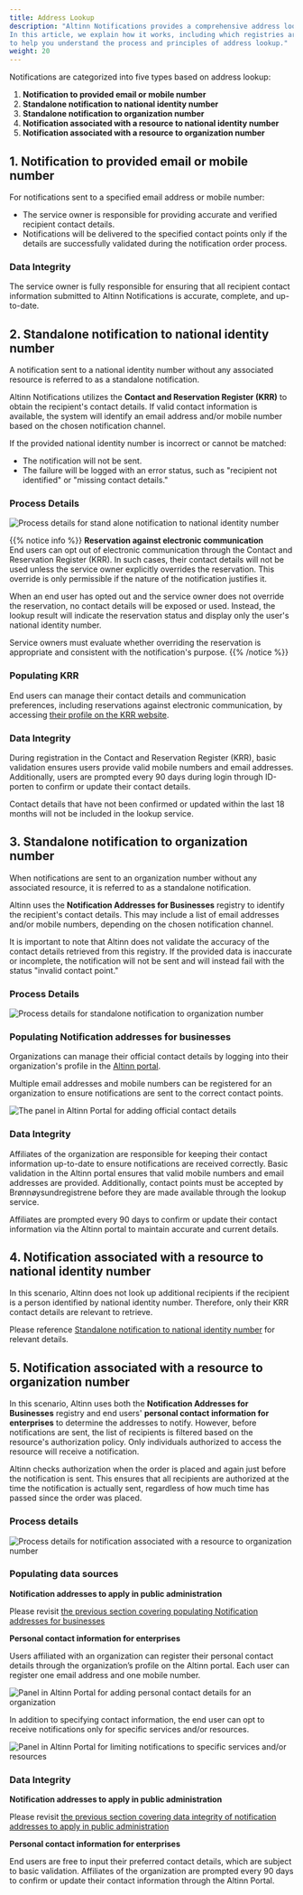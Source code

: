 ```yaml
---
title: Address Lookup
description: "Altinn Notifications provides a comprehensive address lookup service.
In this article, we explain how it works, including which registries are used in different scenarios,
to help you understand the process and principles of address lookup."
weight: 20
---
```



Notifications are categorized into five types based on address lookup:
1. **Notification to provided email or mobile number**
2. **Standalone notification to national identity number**
3. **Standalone notification to organization number**
4. **Notification associated with a resource to national identity number**
5. **Notification associated with a resource to organization number**

## 1. Notification to provided email or mobile number

For notifications sent to a specified email address or mobile number:
- The service owner is responsible for providing accurate and verified recipient contact details.
- Notifications will be delivered to the specified contact points only if the details are successfully validated during the notification order process.

### Data Integrity
The service owner is fully responsible for ensuring that all recipient contact information submitted to Altinn Notifications is accurate, complete, and up-to-date.

## 2. Standalone notification to national identity number

A notification sent to a national identity number without any associated resource is referred to as a standalone notification.

Altinn Notifications utilizes the **Contact and Reservation Register (KRR)** to obtain the recipient's contact details.
If valid contact information is available, the system will identify an email address and/or mobile number based on the chosen notification channel.

If the provided national identity number is incorrect or cannot be matched:
- The notification will not be sent.
- The failure will be logged with an error status, such as "recipient not identified" or "missing contact details."

### Process Details
![Process details for stand alone notification to national identity number](person-no-resource-flow.drawio.svg)

{{% notice info %}}
**Reservation against electronic communication**  
End users can opt out of electronic communication through the Contact and Reservation Register (KRR).
In such cases, their contact details will not be used unless the service owner explicitly overrides the reservation.
This override is only permissible if the nature of the notification justifies it.

When an end user has opted out and the service owner does not override the reservation, no contact details will be exposed or used.
Instead, the lookup result will indicate the reservation status and display only the user's national identity number.

Service owners must evaluate whether overriding the reservation is appropriate and consistent with the notification's purpose.
{{% /notice %}}

### Populating KRR

End users can manage their contact details and communication preferences, 
including reservations against electronic communication,
by accessing [their profile on the KRR website](https://minprofil.kontaktregisteret.no/).

### Data Integrity

During registration in the Contact and Reservation Register (KRR),
basic validation ensures users provide valid mobile numbers and email addresses.
Additionally, users are prompted every 90 days during login through ID-porten to confirm or update their contact details.

Contact details that have not been confirmed or updated within the last 18 months will not be included in the lookup service.

## 3. Standalone notification to organization number

When notifications are sent to an organization number without any associated resource, it is referred to as a standalone notification.

Altinn uses the **Notification Addresses for Businesses** registry to identify the recipient's contact details.
This may include a list of email addresses and/or mobile numbers, depending on the chosen notification channel.

It is important to note that Altinn does not validate the accuracy of the contact details retrieved from this registry.
If the provided data is inaccurate or incomplete, the notification will not be sent and will instead fail with the status "invalid contact point."

### Process Details
![Process details for standalone notification to organization number](org-no-resource-flow.drawio.svg)

### Populating Notification addresses for businesses
Organizations can manage their official contact details by logging into their organization's profile in the [Altinn portal](https://www.altinn.no).

Multiple email addresses and mobile numbers can be registered for an organization to ensure notifications are sent to the correct contact points.

![The panel in Altinn Portal for adding official contact details](official-address-panel-portal.PNG "Panel in Altinn Portal for adding official contact details")

### Data Integrity
Affiliates of the organization are responsible for keeping their contact information up-to-date to ensure notifications are received correctly.
Basic validation in the Altinn portal ensures that valid mobile numbers and email addresses are provided.
Additionally, contact points must be accepted by Brønnøysundregistrene before they are made available through the lookup service.

Affiliates are prompted every 90 days to confirm or update their contact information via the Altinn portal to maintain accurate and current details.

## 4. Notification associated with a resource to national identity number
In this scenario, Altinn does not look up additional recipients if the recipient is a person identified by 
national identity number. 
Therefore, only their KRR contact details are relevant to retrieve.

Please reference [Standalone notification to national identity number](#2-standalone-notification-to-national-identity-number)
for relevant details.

## 5. Notification associated with a resource to organization number
In this scenario, Altinn uses both the **Notification Addresses for Businesses** registry
and end users' **personal contact information for enterprises** to determine the addresses to notify.
However, before notifications are sent, the list of recipients is filtered based on the resource's authorization policy.
Only individuals authorized to access the resource will receive a notification.

Altinn checks authorization when the order is placed and again just before the notification is sent.
This ensures that all recipients are authorized at the time the notification is actually sent,
regardless of how much time has passed since the order was placed.

### Process details
![Process details for notification associated with a resource to organization number](org-with-resource-flow.drawio.svg)

### Populating data sources
__Notification addresses to apply in public administration__

Please revisit [the previous section covering populating Notification addresses for businesses](#populating-notification-addresses-for-businesses)

__Personal contact information for enterprises__

Users affiliated with an organization can register their personal contact details through
the organization’s profile on the Altinn portal. Each user can register one email address and one mobile number.

![Panel in Altinn Portal for adding personal contact details for an organization](user-registered-org-address-panel-portal.PNG "Panel in Altinn Portal for adding personal contact details for an organization")

In addition to specifying contact information, the end user can opt to
receive notifications only for specific services and/or resources.

![Panel in Altinn Portal for limiting notifications to specific services and/or resources](user-registered-service-spec.PNG "Panel in Altinn Portal for limiting notifications to specific services and/or resources")

### Data Integrity

__Notification addresses to apply in public administration__

Please revisit [the previous section covering data integrity of notification addresses to apply in public administration](#data-integrity-2)


__Personal contact information for enterprises__

End users are free to input their preferred contact details, which are subject to basic validation.
Affiliates of the organization are prompted every 90 days to confirm or update their contact information through the Altinn Portal.